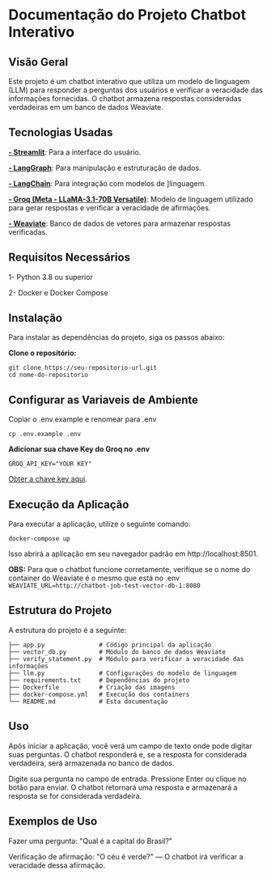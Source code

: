 # Documentação do Projeto Chatbot Interativo

## Visão Geral
Este projeto é um chatbot interativo que utiliza um modelo de linguagem (LLM) para responder a perguntas dos usuários e verificar a veracidade das informações fornecidas. O chatbot armazena respostas consideradas verdadeiras em um banco de dados Weaviate.

## Tecnologias Usadas
[**- Streamlit**](https://docs.streamlit.io/develop): Para a interface do usuário.

[**- LangGraph**](https://langchain-ai.github.io/langgraph/tutorials/introduction/): Para manipulação e estruturação de dados.

[**- LangChain**](https://python.langchain.com/docs/tutorials/): Para integração com modelos de ]linguagem.

[**- Groq (Meta - LLaMA-3.1-70B Versatile)**](https://console.groq.com/docs/overview): Modelo de linguagem utilizado para gerar respostas e verificar a veracidade de afirmações.

[**- Weaviate**](https://weaviate.io/developers/weaviate): Banco de dados de vetores para armazenar respostas verificadas.


## Requisitos Necessários

1- Python 3.8 ou superior

2- Docker e Docker Compose

## Instalação
Para instalar as dependências do projeto, siga os passos abaixo:

**Clone o repositório:**

```
git clone https://seu-repositorio-url.git
cd nome-do-repositorio
```

## Configurar as Variaveis de Ambiente

Copiar o .env.example e renomear para .env
```
cp .env.example .env
```

**Adicionar sua chave Key do Groq no .env**

`GROQ_API_KEY="YOUR KEY"`

[Obter a chave key aqui](https://console.groq.com/keys).


## Execução da Aplicação
Para executar a aplicação, utilize o seguinte comando:

``` 
docker-compose up
```
Isso abrirá a aplicação em seu navegador padrão em http://localhost:8501.

**OBS:**
Para que o chatbot funcione corretamente, verifique se o nome do container do Weaviate é o mesmo que está no .env
`WEAVIATE_URL=http://chatbot-job-test-vector-db-1:8080`


## Estrutura do Projeto
A estrutura do projeto é a seguinte:


```
├── app.py               # Código principal da aplicação
├── vector_db.py         # Módulo do banco de dados Weaviate
├── verify_statement.py  # Módulo para verificar a veracidade das informações
├── llm.py               # Configurações do modelo de linguagem
├── requirements.txt     # Dependências do projeto
├── Dockerfile           # Criação das imagens
├── docker-compose.yml   # Execução dos containers
└── README.md            # Esta documentação
```

## Uso
Após iniciar a aplicação, você verá um campo de texto onde pode digitar suas perguntas. O chatbot responderá e, se a resposta for considerada verdadeira, será armazenada no banco de dados.

Digite sua pergunta no campo de entrada.
Pressione Enter ou clique no botão para enviar.
O chatbot retornará uma resposta e armazenará a resposta se for considerada verdadeira.


## Exemplos de Uso
Fazer uma pergunta: "Qual é a capital do Brasil?"

Verificação de afirmação: "O céu é verde?" — O chatbot irá verificar a veracidade dessa afirmação.